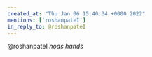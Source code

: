 ```yaml
---
created_at: "Thu Jan 06 15:40:34 +0000 2022"
mentions: ['roshanpateI']
in_reply_to: @roshanpateI
---
```


@roshanpateI *nods hands*